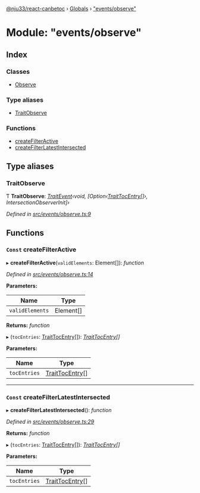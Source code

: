 [@nju33/react-canbetoc](../README.md) › [Globals](../globals.md) › ["events/observe"](_events_observe_.md)

# Module: "events/observe"

## Index

### Classes

* [Observe](../classes/_events_observe_.observe.md)

### Type aliases

* [TraitObserve](_events_observe_.md#traitobserve)

### Functions

* [createFilterActive](_events_observe_.md#const-createfilteractive)
* [createFilterLatestIntersected](_events_observe_.md#const-createfilterlatestintersected)

## Type aliases

###  TraitObserve

Ƭ **TraitObserve**: *[TraitEvent](../interfaces/_events_event_.traitevent.md)‹void, [Option‹[TraitTocEntry](../interfaces/_entities_toc_entry_.traittocentry.md)[]›, IntersectionObserverInit]›*

*Defined in [src/events/observe.ts:9](https://github.com/nju33/react-canbetoc/blob/77286e5/src/events/observe.ts#L9)*

## Functions

### `Const` createFilterActive

▸ **createFilterActive**(`validElements`: Element[]): *function*

*Defined in [src/events/observe.ts:14](https://github.com/nju33/react-canbetoc/blob/77286e5/src/events/observe.ts#L14)*

**Parameters:**

Name | Type |
------ | ------ |
`validElements` | Element[] |

**Returns:** *function*

▸ (`tocEntries`: [TraitTocEntry](../interfaces/_entities_toc_entry_.traittocentry.md)[]): *[TraitTocEntry](../interfaces/_entities_toc_entry_.traittocentry.md)[]*

**Parameters:**

Name | Type |
------ | ------ |
`tocEntries` | [TraitTocEntry](../interfaces/_entities_toc_entry_.traittocentry.md)[] |

___

### `Const` createFilterLatestIntersected

▸ **createFilterLatestIntersected**(): *function*

*Defined in [src/events/observe.ts:29](https://github.com/nju33/react-canbetoc/blob/77286e5/src/events/observe.ts#L29)*

**Returns:** *function*

▸ (`tocEntries`: [TraitTocEntry](../interfaces/_entities_toc_entry_.traittocentry.md)[]): *[TraitTocEntry](../interfaces/_entities_toc_entry_.traittocentry.md)[]*

**Parameters:**

Name | Type |
------ | ------ |
`tocEntries` | [TraitTocEntry](../interfaces/_entities_toc_entry_.traittocentry.md)[] |
